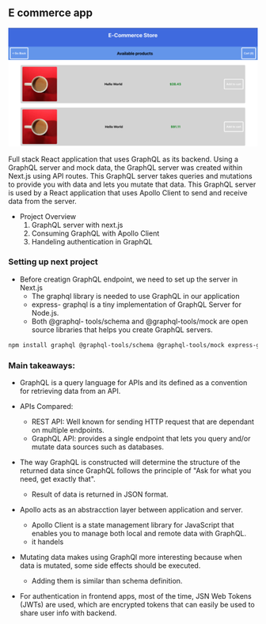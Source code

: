 ## E commerce app

![Image](./ecomm.png)

Full stack React application that uses GraphQL as its backend. Using a GraphQL server and mock data, the GraphQL server was created within Next.js using API routes. This GraphQL server takes queries and mutations to provide you with data and lets you mutate that data. This GraphQL server is used by a React application that uses Apollo Client to send and receive data from the server.

- Project Overview
    1. GraphQL server with next.js
    2. Consuming GraphQL with Apollo Client
    3. Handeling authentication in GraphQL

### Setting up next project

- Before creatign GraphQL endpoint, we need to set up the server in Next.js
    + The graphql library is needed to use GraphQL in our application
    + express- graphql is a tiny implementation of GraphQL Server for Node.js. 
    + Both @graphql- tools/schema and @graphql-tools/mock are open source libraries that helps you create GraphQL servers. 


```bash
npm install graphql @graphql-tools/schema @graphql-tools/mock express-graphql

```

### Main takeaways:

- GraphQL is a query language for APIs and its defined as a convention for retrieving data from an API.

- APIs Compared:
    + REST API: Well known for sending HTTP request that are dependant on multiple endpoints. 
    + GraphQL API: provides a single endpoint that lets you query and/or mutate data sources such as databases.

- The way GraphQL is constructed will determine the structure of the returned data since GraphQL follows the principle of "Ask for what you need, get exactly that".
    + Result of data is returned in JSON format.

- Apollo acts as an abstracction layer between application and server.
    + Apollo Client is a state management library for JavaScript that enables you to manage both local and remote data with GraphQL.
    + it handels 


- Mutating data makes using GraphQl more interesting because when data is mutated, some side effects should be executed.
    + Adding them is similar than schema definition.

- For authentication in frontend apps, most of the time, JSN Web Tokens (JWTs) are used, which are encrypted tokens that can easily be used to share user info with backend.
